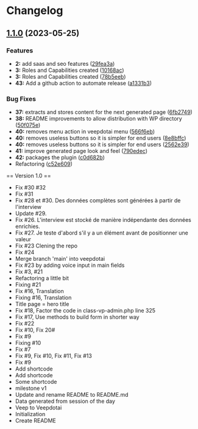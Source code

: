 # Changelog

## [1.1.0](https://github.com/veepdotai/veepdotai/compare/v1.0.0...v1.1.0) (2023-05-25)


### Features

* **2:** add saas and seo features ([29fea3a](https://github.com/veepdotai/veepdotai/commit/29fea3aae334a98d436cff24be8b0f44b5eae17f))
* **3:** Roles and Capabilities created ([10168ac](https://github.com/veepdotai/veepdotai/commit/10168acc4cbcf5ab007b18a715c73fc625133a23))
* **3:** Roles and Capabilities created ([78b5eeb](https://github.com/veepdotai/veepdotai/commit/78b5eeb98cfe32c0a4c0ffb59fe6a1e0f6a38724))
* **43:** Add a github action to automate release ([a1331b3](https://github.com/veepdotai/veepdotai/commit/a1331b327717c9bb74c456beccfaaa69c30f51f2))


### Bug Fixes

* **37:** extracts and stores content for the next generated page ([6fb2749](https://github.com/veepdotai/veepdotai/commit/6fb2749653d93f54cb8ee82410e4b29068084475))
* **38:** README improvements to allow distribution with WP directory ([50f075e](https://github.com/veepdotai/veepdotai/commit/50f075e57ef48ce2a4ed33148be7ad0ab56d6eae))
* **40:** removes menu action in veepdotai menu ([566f6eb](https://github.com/veepdotai/veepdotai/commit/566f6eb163ac4a91b7d002ab8936e30ab0990a91))
* **40:** removes useless buttons so it is simpler for end users ([8e8bffc](https://github.com/veepdotai/veepdotai/commit/8e8bffc09b7df6fe5287c90151158c2126e94e2e))
* **40:** removes useless buttons so it is simpler for end users ([2562e39](https://github.com/veepdotai/veepdotai/commit/2562e39a2e988083bd9854eda958d7517e152a15))
* **41:** improve generated page look and feel ([790edec](https://github.com/veepdotai/veepdotai/commit/790edec854556ed4e68cce7cd6a5f6295e04831b))
* **42:** packages the plugin ([c0d682b](https://github.com/veepdotai/veepdotai/commit/c0d682b6d8bb8b302a960b644d3439c63b9e439b))
* Refactoring ([c52e609](https://github.com/veepdotai/veepdotai/commit/c52e60980b9bb7b05c09e2f28abd9cdae8985bed))

== Version 1.0 ==
* Fix #30 #32
* Fix #31
* Fix #28 et #30. Des données complètes sont générées à partir de l'interview
* Update #29.
* Fix #26. L'interview est stocké de manière indépendante des données enrichies.
* Fix #27. Je teste d'abord s'il y a un élément avant de positionner une valeur
* Fix #23 Clening the repo
* Fix #24
* Merge branch 'main' into veepdotai
* Fix #23 by adding voice input in main fields
* Fix #3, #21
* Refactoring a little bit
* Fixing #21
* Fix #16, Translation
* Fixing #16, Translation
* Title page = hero title
* Fix #18, Factor the code in class-vp-admin.php line 325
* Fix #17, Use methods to build form in shorter way
* Fix #22
* Fix #10, Fix 20#
* Fix #9
* Fixing #10
* Fix #7
* Fix #9, Fix #10, Fix #11, Fix #13
* Fix #9
* Add shortcode
* Add shortcode
* Some shortcode
* milestone v1
* Update and rename README to README.md
* Data generated from session of the day
* Veep to Veepdotai
* Initialization
* Create README

